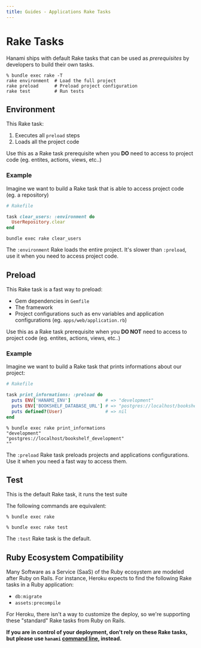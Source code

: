 ```yaml
---
title: Guides - Applications Rake Tasks
---
```


# Rake Tasks

Hanami ships with default Rake tasks that can be used as _prerequisites_ by developers to build their own tasks.

```shell
% bundle exec rake -T
rake environment  # Load the full project
rake preload      # Preload project configuration
rake test         # Run tests
```

## Environment

This Rake task:

  1. Executes all `preload` steps
  2. Loads all the project code

Use this as a Rake task prerequisite when you **DO** need to access to project code (eg. entites, actions, views, etc..)

### Example

Imagine we want to build a Rake task that is able to access project code (eg. a repository)

```ruby
# Rakefile

task clear_users: :environment do
  UserRepository.clear
end
```

```shell
bundle exec rake clear_users
```

<p class="notice">
  The <code>:environment</code> Rake loads the entire project. It's slower than <code>:preload</code>, use it when you need to access project code.
</p>

## Preload

This Rake task is a fast way to preload:

  * Gem dependencies in `Gemfile`
  * The framework
  * Project configurations such as env variables and application configurations (eg. `apps/web/application.rb`)

Use this as a Rake task prerequisite when you **DO NOT** need to access to project code (eg. entites, actions, views, etc..)

### Example

Imagine we want to build a Rake task that prints informations about our project:

```ruby
# Rakefile

task print_informations: :preload do
  puts ENV['HANAMI_ENV']             # => "development"
  puts ENV['BOOKSHELF_DATABASE_URL'] # => "postgres://localhost/bookshelf_development"
  puts defined?(User)                # => nil
end
```

```shell
% bundle exec rake print_informations
"development"
"postgres://localhost/bookshelf_development"
""
```

<p class="notice">
  The <code>:preload</code> Rake task preloads projects and applications configurations. Use it when you need a fast way to access them.
</p>

## Test

This is the default Rake task, it runs the test suite

The following commands are equivalent:

```shell
% bundle exec rake
```

```shell
% bundle exec rake test
```

<p class="convention">
  The <code>:test</code> Rake task is the default.
</p>

## Ruby Ecosystem Compatibility

Many Software as a Service (SaaS) of the Ruby ecosystem are modeled after Ruby on Rails.
For instance, Heroku expects to find the following Rake tasks in a Ruby application:

  * `db:migrate`
  * `assets:precompile`

For Heroku, there isn't a way to customize the deploy, so we're supporting these "standard" Rake tasks from Ruby on Rails.

**If you are in control of your deployment, don't rely on these Rake tasks, but please use `hanami` [command line](/guides/command-line/database), instead.**
